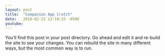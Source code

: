 ```yaml
---
layout: post
title:  "Companion App Crutch"
date:   2016-02-22 12:10:15 -0500
youtube: 
---
```

You’ll find this post in your post directory. Go ahead and edit it and re-build the site to see your changes. You can rebuild the site in many different ways, but the most common way is to run.

